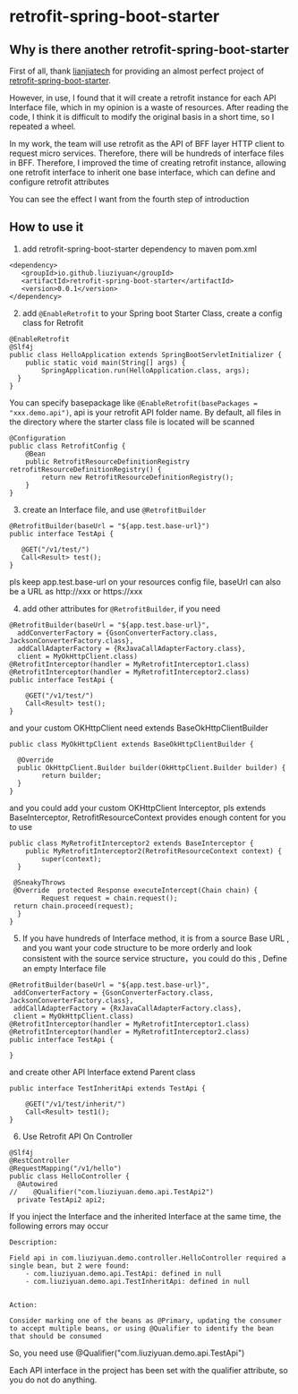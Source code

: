 # retrofit-spring-boot-starter
## Why is there another retrofit-spring-boot-starter

First of all, thank [lianjiatech](https://github.com/LianjiaTech/retrofit-spring-boot-starter) for providing an almost perfect project of [retrofit-spring-boot-starter](https://github.com/LianjiaTech/retrofit-spring-boot-starter).

However, in use, I found that it will create a retrofit instance for each API Interface file, which in my opinion is a waste of resources. After reading the code, I think it is difficult to modify the original basis in a short time, so I repeated a wheel.

In my work, the team will use retrofit as the API of BFF layer HTTP client to request micro services. Therefore, there will be hundreds of interface files in BFF. Therefore, I improved the time of creating retrofit instance, allowing one retrofit interface to inherit one base interface, which can define and configure retrofit attributes

You can see the effect I want from the fourth step of introduction

## How to use it
1. add retrofit-spring-boot-starter dependency to maven pom.xml 
```
<dependency>
   <groupId>io.github.liuziyuan</groupId>
   <artifactId>retrofit-spring-boot-starter</artifactId>
   <version>0.0.1</version>
</dependency>
```
2. add `@EnableRetrofit` to your Spring boot Starter Class, create a config class for Retrofit
```
@EnableRetrofit  
@Slf4j  
public class HelloApplication extends SpringBootServletInitializer {  
    public static void main(String[] args) {  
        SpringApplication.run(HelloApplication.class, args);  
  }  
}
```
You can specify basepackage like `@EnableRetrofit(basePackages = "xxx.demo.api")`, api is your retrofit API folder name. By default, all files in the directory where the starter class file is located will be scanned

```
@Configuration
public class RetrofitConfig {
    @Bean
    public RetrofitResourceDefinitionRegistry retrofitResourceDefinitionRegistry() {
        return new RetrofitResourceDefinitionRegistry();
    }
}

```
3. create an Interface file, and use `@RetrofitBuilder`
 ```
@RetrofitBuilder(baseUrl = "${app.test.base-url}")  
public interface TestApi {  
  
    @GET("/v1/test/")  
    Call<Result> test();  
}
```
pls keep app.test.base-url on your resources config file,
baseUrl can also be a URL as http://xxx or https://xxx

4. add other attributes for  `@RetrofitBuilder`, if you need
```
@RetrofitBuilder(baseUrl = "${app.test.base-url}",  
  addConverterFactory = {GsonConverterFactory.class, JacksonConverterFactory.class},  
  addCallAdapterFactory = {RxJavaCallAdapterFactory.class},  
  client = MyOkHttpClient.class)  
@RetrofitInterceptor(handler = MyRetrofitInterceptor1.class)  
@RetrofitInterceptor(handler = MyRetrofitInterceptor2.class)  
public interface TestApi {  
  
    @GET("/v1/test/")  
    Call<Result> test();  
}
```
and your custom OKHttpClient need extends BaseOkHttpClientBuilder
```
public class MyOkHttpClient extends BaseOkHttpClientBuilder {  
  
  @Override  
  public OkHttpClient.Builder builder(OkHttpClient.Builder builder) {  
        return builder;  
  }  
}
```
and you could add your custom OKHttpClient Interceptor, pls extends BaseInterceptor, RetrofitResourceContext provides enough content for you to use


```
public class MyRetrofitInterceptor2 extends BaseInterceptor {  
    public MyRetrofitInterceptor2(RetrofitResourceContext context) {  
        super(context);  
  }  
  
 @SneakyThrows  
 @Override  protected Response executeIntercept(Chain chain) {  
        Request request = chain.request();  
 return chain.proceed(request);  
  }  
}
```

5. If you have hundreds of Interface method, it is from a source  Base URL ,  and you want your code structure to be more orderly and look consistent with the source service structure，you could do this ,
   Define an empty Interface file
 ```
@RetrofitBuilder(baseUrl = "${app.test.base-url}",  
  addConverterFactory = {GsonConverterFactory.class, JacksonConverterFactory.class},  
  addCallAdapterFactory = {RxJavaCallAdapterFactory.class},  
  client = MyOkHttpClient.class)  
@RetrofitInterceptor(handler = MyRetrofitInterceptor1.class)  
@RetrofitInterceptor(handler = MyRetrofitInterceptor2.class)  
public interface TestApi {  

}
```
and create other API Interface extend Parent class
```
public interface TestInheritApi extends TestApi {  
  
    @GET("/v1/test/inherit/")  
    Call<Result> test1();  
}
```
6. Use Retrofit API On Controller
```
@Slf4j  
@RestController  
@RequestMapping("/v1/hello")  
public class HelloController {  
  @Autowired  
//    @Qualifier("com.liuziyuan.demo.api.TestApi2")  
  private TestApi2 api2;
  ```

If you inject the Interface and the inherited Interface at the same time, the following errors may occur

```
Description:

Field api in com.liuziyuan.demo.controller.HelloController required a single bean, but 2 were found:
	- com.liuziyuan.demo.api.TestApi: defined in null
	- com.liuziyuan.demo.api.TestInheritApi: defined in null


Action:

Consider marking one of the beans as @Primary, updating the consumer to accept multiple beans, or using @Qualifier to identify the bean that should be consumed
```
So, you need use @Qualifier("com.liuziyuan.demo.api.TestApi")

Each API interface in the project has been set with the qualifier attribute, so you do not do anything.

